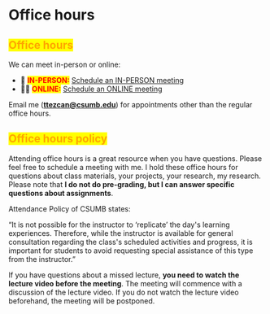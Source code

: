 # Office hours

## <mark style="color:orange;">Office hours</mark>

We can meet in-person or online:

* 🏫 <mark style="color:red;">**IN-PERSON:**</mark> [Schedule an IN-PERSON meeting](office-hours/in-person-office-hours.md)
* 👨‍💻 <mark style="color:red;">**ONLINE:**</mark> [Schedule an ONLINE meeting](office-hours/online-office-hours.md)

Email me (**ttezcan@csumb.edu**) for appointments other than the regular office hours.

## <mark style="color:orange;">Office hours policy</mark>

Attending office hours is a great resource when you have questions. Please feel free to schedule a meeting with me. I hold these office hours for questions about class materials, your projects, your research, my research. Please note that **I do not do pre-grading, but I can answer specific questions about assignments**.

Attendance Policy of CSUMB states:

“It is not possible for the instructor to ‘replicate’ the day's learning experiences. Therefore, while the instructor is available for general consultation regarding the class's scheduled activities and progress, it is important for students to avoid requesting special assistance of this type from the instructor.”

If you have questions about a missed lecture, **you need to watch the lecture video before the meeting**. The meeting will commence with a discussion of the lecture video. If you do not watch the lecture video beforehand, the meeting will be postponed.
